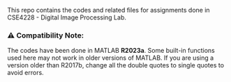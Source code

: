 This repo contains the codes and related files for assignments done in CSE4228 - Digital Image Processing Lab.

### ⚠️ Compatibility Note:

The codes have been done in MATLAB **R2023a**. Some built-in functions used here may not work in older versions of MATLAB. If you are using a version older than R2017b, change all the double quotes to single quotes to avoid errors.
